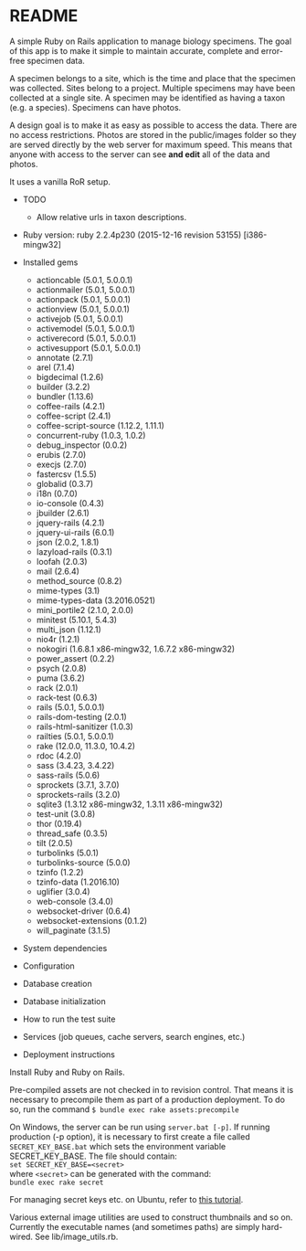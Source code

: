 # README

A simple Ruby on Rails application to manage biology specimens. The
goal of this app is to make it simple to maintain accurate, complete
and error-free specimen data.

A specimen belongs to a site, which is the time and place that the
specimen was collected. Sites belong to a project. Multiple specimens
may have been collected at a single site. A specimen may be identified
as having a taxon (e.g. a species). Specimens can have photos.

A design goal is to make it as easy as possible to access the
data. There are no access restrictions. Photos are stored in the
public/images folder so they are served directly by the web server for
maximum speed. This means that anyone with access to the server can
see **and edit** all of the data and photos.

It uses a vanilla RoR setup.

* TODO

  * Allow relative urls in taxon descriptions.

* Ruby version:
ruby 2.2.4p230 (2015-12-16 revision 53155) [i386-mingw32]

* Installed gems
  * actioncable (5.0.1, 5.0.0.1)
  * actionmailer (5.0.1, 5.0.0.1)
  * actionpack (5.0.1, 5.0.0.1)
  * actionview (5.0.1, 5.0.0.1)
  * activejob (5.0.1, 5.0.0.1)
  * activemodel (5.0.1, 5.0.0.1)
  * activerecord (5.0.1, 5.0.0.1)
  * activesupport (5.0.1, 5.0.0.1)
  * annotate (2.7.1)
  * arel (7.1.4)
  * bigdecimal (1.2.6)
  * builder (3.2.2)
  * bundler (1.13.6)
  * coffee-rails (4.2.1)
  * coffee-script (2.4.1)
  * coffee-script-source (1.12.2, 1.11.1)
  * concurrent-ruby (1.0.3, 1.0.2)
  * debug_inspector (0.0.2)
  * erubis (2.7.0)
  * execjs (2.7.0)
  * fastercsv (1.5.5)
  * globalid (0.3.7)
  * i18n (0.7.0)
  * io-console (0.4.3)
  * jbuilder (2.6.1)
  * jquery-rails (4.2.1)
  * jquery-ui-rails (6.0.1)
  * json (2.0.2, 1.8.1)
  * lazyload-rails (0.3.1)
  * loofah (2.0.3)
  * mail (2.6.4)
  * method_source (0.8.2)
  * mime-types (3.1)
  * mime-types-data (3.2016.0521)
  * mini_portile2 (2.1.0, 2.0.0)
  * minitest (5.10.1, 5.4.3)
  * multi_json (1.12.1)
  * nio4r (1.2.1)
  * nokogiri (1.6.8.1 x86-mingw32, 1.6.7.2 x86-mingw32)
  * power_assert (0.2.2)
  * psych (2.0.8)
  * puma (3.6.2)
  * rack (2.0.1)
  * rack-test (0.6.3)
  * rails (5.0.1, 5.0.0.1)
  * rails-dom-testing (2.0.1)
  * rails-html-sanitizer (1.0.3)
  * railties (5.0.1, 5.0.0.1)
  * rake (12.0.0, 11.3.0, 10.4.2)
  * rdoc (4.2.0)
  * sass (3.4.23, 3.4.22)
  * sass-rails (5.0.6)
  * sprockets (3.7.1, 3.7.0)
  * sprockets-rails (3.2.0)
  * sqlite3 (1.3.12 x86-mingw32, 1.3.11 x86-mingw32)
  * test-unit (3.0.8)
  * thor (0.19.4)
  * thread_safe (0.3.5)
  * tilt (2.0.5)
  * turbolinks (5.0.1)
  * turbolinks-source (5.0.0)
  * tzinfo (1.2.2)
  * tzinfo-data (1.2016.10)
  * uglifier (3.0.4)
  * web-console (3.4.0)
  * websocket-driver (0.6.4)
  * websocket-extensions (0.1.2)
  * will_paginate (3.1.5)

* System dependencies

* Configuration

* Database creation

* Database initialization

* How to run the test suite

* Services (job queues, cache servers, search engines, etc.)

* Deployment instructions

 Install Ruby and Ruby on Rails.
 
 Pre-compiled assets are not checked in to
 revision control. That means it is necessary to precompile them as
 part of a production deployment. To do so, run the command
 `$ bundle exec rake assets:precompile`

 On Windows, the server can be run using `server.bat [-p]`. If running
 production (-p option), it is necessary to first create a file called
 `SECRET_KEY_BASE.bat` which sets the environment variable
 SECRET_KEY_BASE. The file should contain:  
 `set SECRET_KEY_BASE=<secret>`  
 where `<secret>` can be generated with the command:  
 `bundle exec rake secret`

For managing secret keys etc. on Ubuntu, refer to [this tutorial](https://www.digitalocean.com/community/tutorials/how-to-deploy-a-rails-app-with-unicorn-and-nginx-on-ubuntu-14-04).

Various external image utilities are used to construct thumbnails and so on.
Currently the executable names (and sometimes paths) are simply hard-wired.
See lib/image_utils.rb.